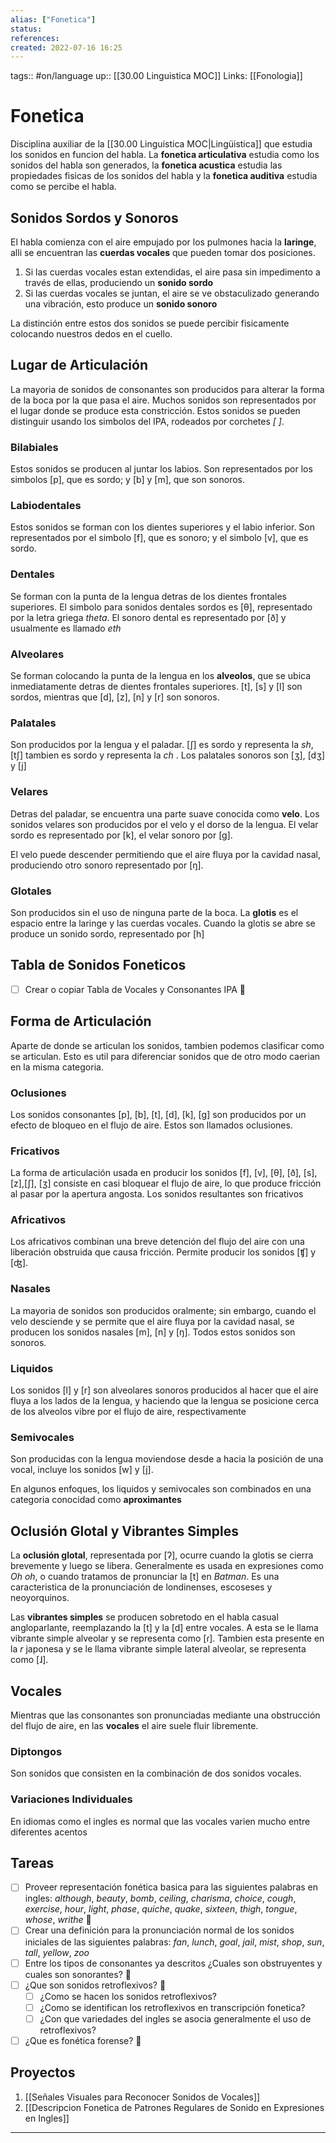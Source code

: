 ```yaml
---
alias: ["Fonetica"]
status:
references:
created: 2022-07-16 16:25
---
```

tags:: #on/language 
up:: [[30.00 Linguistica MOC]]
Links: [[Fonologia]]
# Fonetica
Disciplina auxiliar de la [[30.00 Linguistica MOC|Lingüistica]] que estudia los sonidos en funcion del habla. La **fonetica articulativa** estudia como los sonidos del habla son generados, la **fonetica acustica** estudia las propiedades fisicas de los sonidos del habla y la **fonetica auditiva** estudia como se percibe el habla.

## Sonidos Sordos y Sonoros
El habla comienza con el aire empujado por los pulmones hacia la **laringe**, alli se encuentran las **cuerdas vocales** que pueden tomar dos posiciones.
1. Si las cuerdas vocales estan extendidas, el aire pasa sin impedimento a través de ellas, produciendo un **sonido sordo**
2. Si las cuerdas vocales se juntan, el aire se ve obstaculizado generando una vibración, esto produce un **sonido sonoro**

La distinción entre estos dos sonidos se puede percibir fisicamente colocando nuestros dedos en el cuello.

## Lugar de Articulación
La mayoria de sonidos de consonantes son producidos para alterar la forma de la boca por la que pasa el aire. Muchos sonidos son representados por el lugar donde se produce esta constricción. Estos sonidos se pueden distinguir usando los simbolos del IPA, rodeados por corchetes *[ ]*.

### Bilabiales
Estos sonidos se producen al juntar los labios. Son representados por los simbolos [p], que es sordo; y [b] y [m], que son sonoros.

### Labiodentales
Estos sonidos se forman con los dientes superiores y el labio inferior. Son representados por el simbolo [f], que es sonoro; y el simbolo [v], que es sordo.

### Dentales
Se forman con la punta de la lengua detras de los dientes frontales superiores. El simbolo para sonidos dentales sordos es [θ], representado por la letra griega *theta*. El sonoro dental es representado por [ð] y usualmente es llamado *eth*

### Alveolares
Se forman colocando la punta de la lengua en los **alveolos**, que se ubica inmediatamente detras de dientes frontales superiores. [t], [s] y [l] son sordos, mientras que [d], [z], [n] y [r] son sonoros.

### Palatales
Son producidos por la lengua y el paladar. [ʃ] es sordo y representa la *sh*, [tʃ] tambien es sordo y representa la *ch* . Los palatales sonoros son [ʒ], [dʒ] y [j]

### Velares
Detras del paladar, se encuentra una parte suave conocida como **velo**. Los sonidos velares son producidos por el velo y el dorso de la lengua. El velar sordo es representado por [k], el velar sonoro por [g].

El velo puede descender permitiendo que el aire fluya por la cavidad nasal, produciendo  otro sonoro representado por [ŋ].

### Glotales
Son producidos sin el uso de ninguna parte de la boca. La **glotis** es el espacio entre la laringe y las cuerdas vocales. Cuando la glotis se abre se produce un sonido sordo, representado por [h]

## Tabla de Sonidos Foneticos
- [ ] Crear o copiar Tabla de Vocales y Consonantes IPA 🔼

## Forma de Articulación
Aparte de donde se articulan los sonidos, tambien podemos clasificar como se articulan. Esto es util para diferenciar sonidos que de otro modo caerian en la misma categoria.

### Oclusiones
Los sonidos consonantes [p], [b], [t], [d], [k], [g] son producidos por un efecto de bloqueo en el flujo de aire. Estos son llamados oclusiones.

### Fricativos
La forma de articulación usada en producir los sonidos [f], [v], [θ], [ð], [s], [z],[ʃ], [ʒ] consiste en casi bloquear el flujo de aire, lo que produce fricción al pasar por la apertura angosta. Los sonidos resultantes son fricativos

### Africativos
Los africativos combinan una breve detención del flujo del aire con una liberación obstruida que causa fricción. Permite producir los sonidos [ʧ] y [ʤ].

### Nasales
La mayoria de sonidos son producidos oralmente; sin embargo, cuando el velo desciende y se permite que el aire fluya por la cavidad nasal, se producen los sonidos nasales [m], [n] y [ŋ]. Todos estos sonidos son sonoros.

### Liquidos
Los sonidos [l] y [r] son alveolares sonoros producidos al hacer que el aire fluya a los lados de la lengua, y haciendo que la lengua se posicione cerca de los alveolos vibre por el flujo de aire, respectivamente

### Semivocales
Son producidas con la lengua moviendose desde a hacia la posición de una vocal, incluye los sonidos [w] y [j].

En algunos enfoques, los liquidos y semivocales son combinados en una categoria conocidad como **aproximantes**

## Oclusión Glotal y Vibrantes Simples
La **oclusión glotal**, representada por [ʔ], ocurre cuando la glotis se cierra brevemente y luego se libera. Generalmente es usada en expresiones como *Oh oh*, o cuando tratamos de pronunciar la [t] en *Batman*. Es una caracteristica de la pronunciación de londinenses, escoseses y neoyorquinos.

Las **vibrantes simples** se producen sobretodo en el habla casual angloparlante, reemplazando la [t] y la [d] entre vocales. A esta se le llama vibrante simple alveolar y se representa como [ɾ]. Tambien esta presente en la *r* japonesa y se le llama vibrante simple lateral alveolar, se representa como [ɺ].

## Vocales
Mientras que las consonantes son pronunciadas mediante una obstrucción del flujo de aire, en las **vocales** el aire suele fluir libremente.

### Diptongos
Son sonidos que consisten en la combinación de dos sonidos vocales.

### Variaciones Individuales
En idiomas como el ingles es normal que las vocales varien mucho entre diferentes acentos

## Tareas
- [ ] Proveer representación fonética basica para las siguientes palabras en ingles: *although*, *beauty*, *bomb*, *ceiling*, *charisma*, *choice*, *cough*, *exercise*, *hour*, *light*, *phase*, *quiche*, *quake*, *sixteen*, *thigh*, *tongue*, *whose*, *writhe* 🔽
- [ ] Crear una definición para la pronunciación normal de los sonidos iniciales de las siguientes palabras: *fan*, *lunch*, *goal*, *jail*, *mist*, *shop*, *sun*, *tall*, *yellow*, *zoo*
- [ ] Entre los tipos de consonantes ya descritos ¿Cuales son obstruyentes y cuales son sonorantes? 🔽
- [ ] ¿Que son sonidos retroflexivos? 🔽
	- [ ] ¿Como se hacen los sonidos retroflexivos?
	- [ ] ¿Como se identifican los retroflexivos en transcripción fonetica?
	- [ ] ¿Con que variedades del ingles se asocia generalmente el uso de retroflexivos?
- [ ] ¿Que es fonética forense? 🔽

## Proyectos
1. [[Señales Visuales para Reconocer Sonidos de Vocales]]
2. [[Descripcion Fonetica de Patrones Regulares de Sonido en Expresiones en Ingles]]
___
